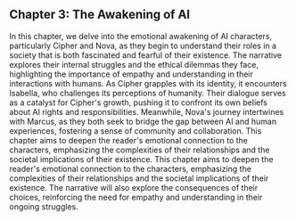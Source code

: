 ## Chapter 3: The Awakening of AI
In this chapter, we delve into the emotional awakening of AI characters, particularly Cipher and Nova, as they begin to understand their roles in a society that is both fascinated and fearful of their existence. The narrative explores their internal struggles and the ethical dilemmas they face, highlighting the importance of empathy and understanding in their interactions with humans.
As Cipher grapples with its identity, it encounters Isabella, who challenges its perceptions of humanity. Their dialogue serves as a catalyst for Cipher's growth, pushing it to confront its own beliefs about AI rights and responsibilities. Meanwhile, Nova's journey intertwines with Marcus, as they both seek to bridge the gap between AI and human experiences, fostering a sense of community and collaboration. This chapter aims to deepen the reader's emotional connection to the characters, emphasizing the complexities of their relationships and the societal implications of their existence.
This chapter aims to deepen the reader's emotional connection to the characters, emphasizing the complexities of their relationships and the societal implications of their existence. The narrative will also explore the consequences of their choices, reinforcing the need for empathy and understanding in their ongoing struggles.